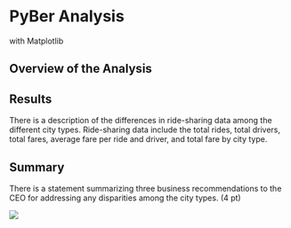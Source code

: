 # PyBer Analysis
with Matplotlib
## Overview of the Analysis

## Results
There is a description of the differences in ride-sharing data among the different city types. Ride-sharing data include the total rides, total drivers, total fares, average fare per ride and driver, and total fare by city type. 
## Summary
There is a statement summarizing three business recommendations to the CEO for addressing any disparities among the city types. (4 pt)


![](https://user-images.githubusercontent.com/64121596/143097188-c4530c59-aa54-4316-a9be-f1e239a6d7ad.png)
